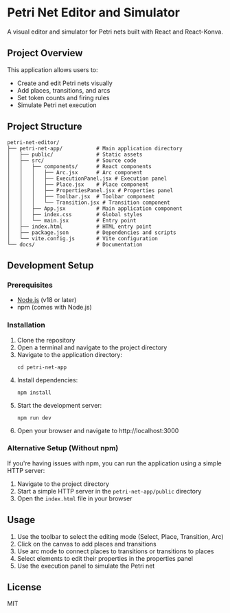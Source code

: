 # Petri Net Editor and Simulator

A visual editor and simulator for Petri nets built with React and React-Konva.

## Project Overview

This application allows users to:
- Create and edit Petri nets visually
- Add places, transitions, and arcs
- Set token counts and firing rules
- Simulate Petri net execution

## Project Structure

```
petri-net-editor/
├── petri-net-app/           # Main application directory
│   ├── public/              # Static assets
│   ├── src/                 # Source code
│   │   ├── components/      # React components
│   │   │   ├── Arc.jsx      # Arc component
│   │   │   ├── ExecutionPanel.jsx # Execution panel
│   │   │   ├── Place.jsx    # Place component
│   │   │   ├── PropertiesPanel.jsx # Properties panel
│   │   │   ├── Toolbar.jsx  # Toolbar component
│   │   │   └── Transition.jsx # Transition component
│   │   ├── App.jsx          # Main application component
│   │   ├── index.css        # Global styles
│   │   └── main.jsx         # Entry point
│   ├── index.html           # HTML entry point
│   ├── package.json         # Dependencies and scripts
│   └── vite.config.js       # Vite configuration
└── docs/                    # Documentation
```

## Development Setup

### Prerequisites

- [Node.js](https://nodejs.org/) (v18 or later)
- npm (comes with Node.js)

### Installation

1. Clone the repository
2. Open a terminal and navigate to the project directory
3. Navigate to the application directory:
   ```
   cd petri-net-app
   ```
4. Install dependencies:
   ```
   npm install
   ```
5. Start the development server:
   ```
   npm run dev
   ```
6. Open your browser and navigate to http://localhost:3000

### Alternative Setup (Without npm)

If you're having issues with npm, you can run the application using a simple HTTP server:

1. Navigate to the project directory
2. Start a simple HTTP server in the `petri-net-app/public` directory
3. Open the `index.html` file in your browser

## Usage

1. Use the toolbar to select the editing mode (Select, Place, Transition, Arc)
2. Click on the canvas to add places and transitions
3. Use arc mode to connect places to transitions or transitions to places
4. Select elements to edit their properties in the properties panel
5. Use the execution panel to simulate the Petri net

## License

MIT
